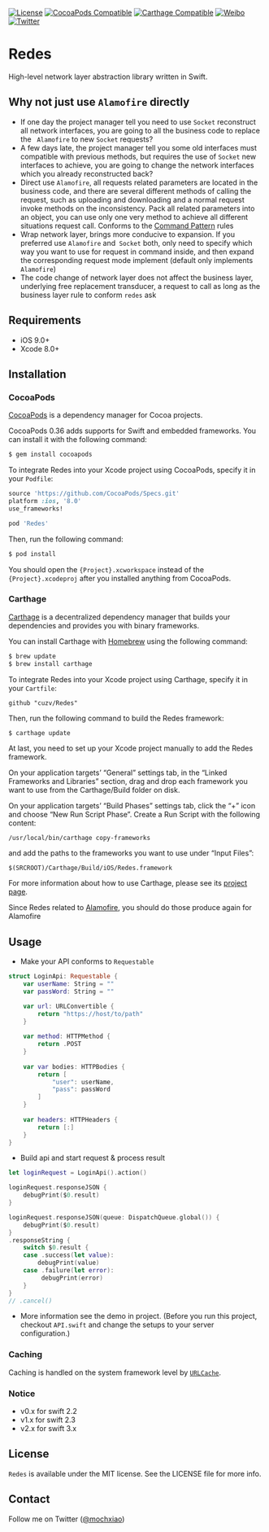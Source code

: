 [![License](https://img.shields.io/badge/license-MIT-lightgrey.svg)](https://github.com/cuzv/PhotoBrowser/blob/master/LICENSE)
[![CocoaPods Compatible](https://img.shields.io/badge/CocoaPods-v2.0.1-green.svg)](https://github.com/CocoaPods/CocoaPods)
[![Carthage Compatible](https://img.shields.io/badge/Carthage-compatible-4BC51D.svg?style=flat)](https://github.com/Carthage/Carthage)
[![Weibo](https://img.shields.io/badge/Weibo-cuzval-yellowgreen.svg)](http://weibo.com/cuzval/)
[![Twitter](https://img.shields.io/twitter/url/http/shields.io.svg?style=social)](http://twitter.com/mochxiao)

# Redes

High-level network layer abstraction library written in Swift.

## Why not just use `Alamofire` directly

- If one day the project manager tell you need to use `Socket` reconstruct all network interfaces, you are going to all the business code to replace the ` Alamofire` to new `Socket` requests?
- A few days late, the project manager tell you some old interfaces must compatible with previous methods, but requires the use of `Socket` new interfaces to achieve, you are going to change the network interfaces which you already reconstructed back?
- Direct use `Alamofire`, all requests related parameters are located in the business code, and there are several different methods of calling the request, such as uploading and downloading and a normal request invoke methods on the inconsistency. Pack all related parameters into an object, you can use only one very method to achieve all different situations request call. Conforms to the [Command Pattern](https://en.wikipedia.org/wiki/Command_pattern) rules
- Wrap network layer, brings more conducive to expansion. If you preferred use `Alamofire` and` Socket` both, only need to specify which way you want to use for request in command inside, and then expand the corresponding request mode implement (default only implements `Alamofire`)
- The code change of network layer does not affect the  business layer, underlying free replacement transducer, a request to call as long as the business layer rule to conform `redes` ask

## Requirements

- iOS 9.0+
- Xcode 8.0+

## Installation

### CocoaPods

[CocoaPods](http://cocoapods.org) is a dependency manager for Cocoa projects.

CocoaPods 0.36 adds supports for Swift and embedded frameworks. You can install it with the following command:

``` bash
$ gem install cocoapods
```

To integrate Redes into your Xcode project using CocoaPods, specify it in your `Podfile`:

``` ruby
source 'https://github.com/CocoaPods/Specs.git'
platform :ios, '8.0'
use_frameworks!

pod 'Redes'
```

Then, run the following command:

``` bash
$ pod install
```

You should open the `{Project}.xcworkspace` instead of the `{Project}.xcodeproj` after you installed anything from CocoaPods.

### Carthage

[Carthage](https://github.com/Carthage/Carthage) is a decentralized dependency manager that builds your dependencies and provides you with binary frameworks.

You can install Carthage with [Homebrew](http://brew.sh) using the following command:

``` bash
$ brew update
$ brew install carthage
```

To integrate Redes into your Xcode project using Carthage, specify it in your `Cartfile`:

``` ogdl
github "cuzv/Redes"
```

Then, run the following command to build the Redes framework:

``` bash
$ carthage update
```

At last, you need to set up your Xcode project manually to add the Redes framework.

On your application targets’ “General” settings tab, in the “Linked Frameworks and Libraries” section, drag and drop each framework you want to use from the Carthage/Build folder on disk.

On your application targets’ “Build Phases” settings tab, click the “+” icon and choose “New Run Script Phase”. Create a Run Script with the following content:

```
/usr/local/bin/carthage copy-frameworks
```

and add the paths to the frameworks you want to use under “Input Files”:

```
$(SRCROOT)/Carthage/Build/iOS/Redes.framework
```

For more information about how to use Carthage, please see its [project page](https://github.com/Carthage/Carthage).

Since Redes related to [Alamofire](https://github.com/Alamofire/Alamofire), you should do those produce again for Alamofire

## Usage

- Make your API conforms to `Requestable`

``` swift
struct LoginApi: Requestable {
    var userName: String = ""
    var passWord: String = ""

    var url: URLConvertible {
        return "https://host/to/path"
    }
    
	var method: HTTPMethod {
        return .POST
    }
    
    var var bodies: HTTPBodies {
        return [
            "user": userName,
            "pass": passWord
        ]
    }
    
    var headers: HTTPHeaders {
        return [:]
    }
}
```

- Build api and start request & process result

``` swift
let loginRequest = LoginApi().action()

loginRequest.responseJSON {
    debugPrint($0.result)
}

loginRequest.responseJSON(queue: DispatchQueue.global()) {
    debugPrint($0.result)
}
.responseString {
	switch $0.result {
	case .success(let value):
		debugPrint(value)
	case .failure(let error):
         debugPrint(error)
  	}
}
// .cancel()
```

- More information see the demo in project. (Before you run this project, checkout `API.swift` and change the setups to your server configuration.)

### Caching

Caching is handled on the system framework level by [`URLCache`](https://developer.apple.com/library/mac/documentation/Cocoa/Reference/Foundation/Classes/NSURLCache_Class/Reference/Reference.html#//apple_ref/occ/cl/NSURLCache).

### Notice

-   v0.x for swift 2.2
-   v1.x for swift 2.3
-   v2.x for swift 3.x

## License

`Redes` is available under the MIT license. See the LICENSE file for more info.

## Contact

Follow me on Twitter ([@mochxiao](https://twitter.com/mochxiao))
